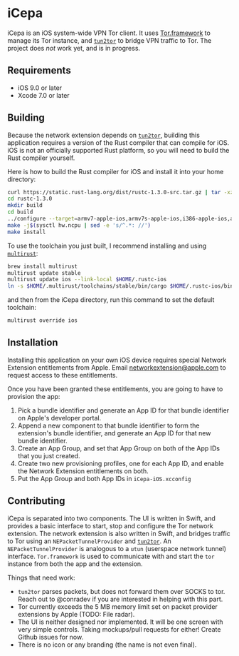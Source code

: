 # iCepa

iCepa is an iOS system-wide VPN Tor client. It uses [Tor.framework](https://github.com/iCepa/Tor.framework) to manage its Tor instance, and [`tun2tor`](https://github.com/iCepa/tun2tor) to bridge VPN traffic to Tor. The project does *not* work yet, and is in progress.

## Requirements

- iOS 9.0 or later
- Xcode 7.0 or later

## Building

Because the network extension depends on [`tun2tor`](https://github.com/iCepa/tun2tor), building this application requires a version of the Rust compiler that can compile for iOS. iOS is not an officially supported Rust platform, so you will need to build the Rust compiler yourself.

Here is how to build the Rust compiler for iOS and install it into your home directory:

```sh
curl https://static.rust-lang.org/dist/rustc-1.3.0-src.tar.gz | tar -xz
cd rustc-1.3.0
mkdir build
cd build
../configure --target=armv7-apple-ios,armv7s-apple-ios,i386-apple-ios,aarch64-apple-ios,x86_64-apple-ios --prefix=$HOME/.rustc-ios
make -j$(sysctl hw.ncpu | sed -e 's/^.*: //')
make install
```

To use the toolchain you just built, I recommend installing and using [`multirust`](https://github.com/brson/multirust):

```sh
brew install multirust
multirust update stable
multirust update ios --link-local $HOME/.rustc-ios
ln -s $HOME/.multirust/toolchains/stable/bin/cargo $HOME/.rustc-ios/bin/cargo
```

and then from the iCepa directory, run this command to set the default toolchain:

```sh
multirust override ios
```

## Installation

Installing this application on your own iOS device requires special Network Extension entitlements from Apple. Email [networkextension@apple.com](mailto:networkextension@apple.com) to request access to these entitlements.

Once you have been granted these entitlements, you are going to have to provision the app:

1. Pick a bundle identifier and generate an App ID for that bundle identifier on Apple's developer portal.
2. Append a new component to that bundle identifier to form the extension's bundle identifier, and generate an App ID for that new bundle identifier.
3. Create an App Group, and set that App Group on both of the App IDs that you just created.
4. Create two new provisioning profiles, one for each App ID, and enable the Network Extension entitlements on both.
5. Put the App Group and both App IDs in `iCepa-iOS.xcconfig`

## Contributing

iCepa is separated into two components. The UI is written in Swift, and provides a basic interface to start, stop and configure the Tor network extension. The network extension is also written in Swift, and bridges traffic to Tor using an `NEPacketTunnelProvider` and [`tun2tor`](https://github.com/iCepa/tun2tor). An `NEPacketTunnelProvider` is analogous to a `utun` (userspace network tunnel) interface. `Tor.framework` is used to communicate with and start the `tor` instance from both the app and the extension.

Things that need work:
- `tun2tor` parses packets, but does not forward them over SOCKS to tor. Reach out to @conradev if you are interested in helping with this part.
- Tor currently exceeds the 5 MB memory limit set on packet provider extensions by Apple (TODO: File radar).
- The UI is neither designed nor implemented. It will be one screen with very simple controls. Taking mockups/pull requests for either! Create Github issues for now.
- There is no icon or any branding (the name is not even final).
